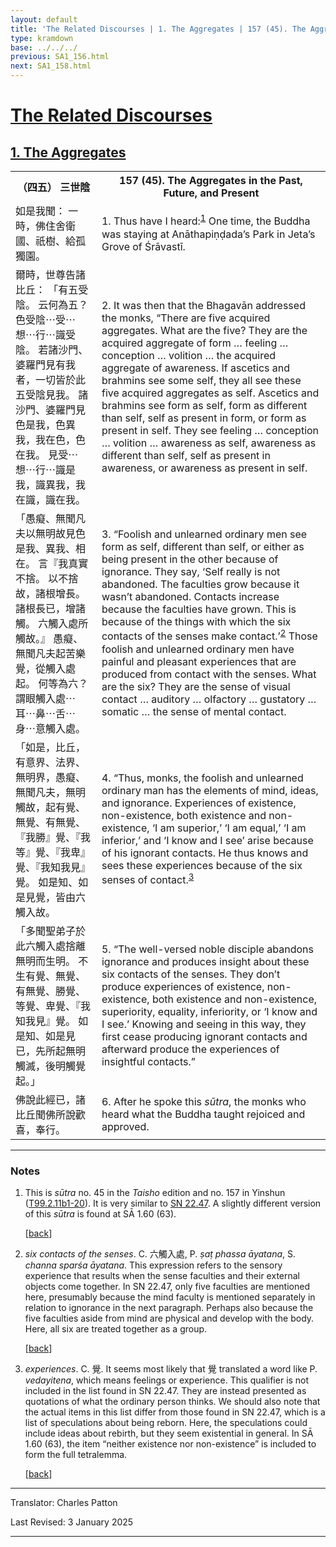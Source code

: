 ```yaml
---
layout: default
title: 'The Related Discourses | 1. The Aggregates | 157 (45). The Aggregates in the Past, Future, and Present'
type: kramdown
base: ../../../
previous: SA1_156.html
next: SA1_158.html
---
```


<h1><a href='../index.html'>The Related Discourses</a></h1>
<h2><a href='index.html'>1. The Aggregates</a></h2>

<table class="trans">
  <th class='ch'>（四五） 三世陰</th>
  <th class='en'>157 (45). The Aggregates in the Past, Future, and Present</th>
  <tr>
    <td class='ch' title='t99.2.11b1'>如是我聞： 一時，佛住舍衛國、祇樹、給孤獨園。</td>
    <td id='p1'>1. Thus have I heard:<sup id="ref1"><a href="#n1">1</a></sup> One time, the Buddha was staying at Anāthapiṇḍada’s Park in Jeta’s Grove of Śrāvastī.</td>
  </tr>
  <tr>
    <td class='ch' title='t99.2.11b2'>爾時，世尊告諸比丘： 「有五受陰。 云何為五？ 色受陰⋯受⋯想⋯行⋯識受陰。 若諸沙門、婆羅門見有我者，一切皆於此五受陰見我。 諸沙門、婆羅門見色是我，色異我，我在色，色在我。 見受⋯想⋯行⋯識是我，識異我，我在識，識在我。</td>
    <td id='p2'>2. It was then that the Bhagavān addressed the monks, “There are five acquired aggregates. What are the five? They are the acquired aggregate of form … feeling … conception … volition … the acquired aggregate of awareness. If ascetics and brahmins see some self, they all see these five acquired aggregates as self. Ascetics and brahmins see form as self, form as different than self, self as present in form, or form as present in self. They see feeling … conception … volition … awareness as self, awareness as different than self, self as present in awareness, or awareness as present in self.</td>
  </tr>
  <tr>
    <td class='ch' title='t99.2.11b7'>「愚癡、無聞凡夫以無明故見色是我、異我、相在。 言『我真實不捨。 以不捨故，諸根增長。 諸根長已，增諸觸。 六觸入處所觸故。』 愚癡、無聞凡夫起苦樂覺，從觸入處起。 何等為六？ 謂眼觸入處⋯耳⋯鼻⋯舌⋯身⋯意觸入處。</td>
    <td id='p3'>3. “Foolish and unlearned ordinary men see form as self, different than self, or either as being present in the other because of ignorance. They say, ‘Self really is not abandoned. The faculties grow because it wasn’t abandoned. Contacts increase because the faculties have grown. This is because of the things with which the six contacts of the senses make contact.’<sup id="ref2"><a href="#n2">2</a></sup> Those foolish and unlearned ordinary men have painful and pleasant experiences that are produced from contact with the senses. What are the six? They are the sense of visual contact … auditory … olfactory … gustatory … somatic … the sense of mental contact.</td>
  </tr>
  <tr>
    <td class='ch' title='t99.2.11b11'>「如是，比丘，有意界、法界、無明界，愚癡、無聞凡夫，無明觸故，起有覺、無覺、有無覺、『我勝』覺、『我等』覺、『我卑』覺、『我知我見』覺。 如是知、如是見覺，皆由六觸入故。</td>
    <td id='p4'>4. “Thus, monks, the foolish and unlearned ordinary man has the elements of mind, ideas, and ignorance. Experiences of existence, non-existence, both existence and non-existence, ‘I am superior,’ ‘I am equal,’ ‘I am inferior,’ and ‘I know and I see’ arise because of his ignorant contacts. He thus knows and sees these experiences because of the six senses of contact.<sup id="ref3"><a href="#n3">3</a></sup></td>
  </tr>
  <tr>
    <td class='ch' title='t99.2.11b15'>「多聞聖弟子於此六觸入處捨離無明而生明。 不生有覺、無覺、有無覺、勝覺、等覺、卑覺、『我知我見』覺。 如是知、如是見已，先所起無明觸滅，後明觸覺起。」</td>
    <td id='p5'>5. “The well-versed noble disciple abandons ignorance and produces insight about these six contacts of the senses. They don’t produce experiences of existence, non-existence, both existence and non-existence, superiority, equality, inferiority, or ‘I know and I see.’ Knowing and seeing in this way, they first cease producing ignorant contacts and afterward produce the experiences of insightful contacts.”</td>
  </tr>
  <tr>
    <td class='ch' title='t99.2.11b19'>佛說此經已，諸比丘聞佛所說歡喜，奉行。</td>
    <td id='p6'>6. After he spoke this <em>sūtra</em>, the monks who heard what the Buddha taught rejoiced and approved.</td>
  </tr>
</table>

<hr/>

<h3 id="notes">Notes</h3>

<ol class="notes-list">
<li id="n1"><p>This is <em>sūtra</em> no. 45 in the <cite>Taisho</cite> edition and no. 157 in Yinshun (<a href="https://cbetaonline.dila.edu.tw/zh/T02n0099_p0011b01" target="_blank">T99.2.11b1-20</a>). It is very similar to <a href="https://suttacentral.net/sn22.47" target="_blank">SN 22.47</a>. A slightly different version of this <em>sūtra</em> is found at SĀ 1.60 (63).</p> [<a href="#ref1">back</a>]</li>
<li id="n2"><p><em>six contacts of the senses</em>. C. <span class="ch">六觸入處</span>, P. <em>ṣaṭ phassa āyatana</em>, S. <em>channa sparśa āyatana</em>. This expression refers to the sensory experience that results when the sense faculties and their external objects come together. In SN 22.47, only five faculties are mentioned here, presumably because the mind faculty is mentioned separately in relation to ignorance in the next paragraph. Perhaps also because the five faculties aside from mind are physical and develop with the body. Here, all six are treated together as a group.</p> [<a href="#ref2">back</a>]</li>
<li id="n3"><p><em>experiences</em>. C. <span class="ch">覺</span>. It seems most likely that <span class="ch">覺</span> translated a word like P. <em>vedayitena</em>, which means feelings or experience. This qualifier is not included in the list found in SN 22.47. They are instead presented as quotations of what the ordinary person thinks. We should also note that the actual items in this list differ from those found in SN 22.47, which is a list of speculations about being reborn. Here, the speculations could include ideas about rebirth, but they seem existential in general. In SĀ 1.60 (63), the item “neither existence nor non-existence” is included to form the full tetralemma.</p> [<a href="#ref3">back</a>]</li>
</ol>
<hr/>

<p class="translator">Translator: Charles Patton</p>
<p class='revised'>Last Revised: 3 January 2025</p>

<hr/>